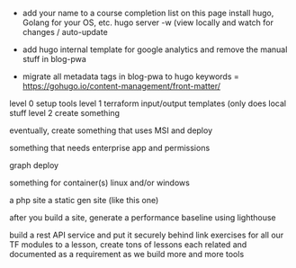 - add your name to a course completion list on this page
install hugo, Golang for your OS, etc.
hugo server -w (view locally and watch for changes / auto-update

- add hugo internal template for google analytics and remove
the manual stuff in blog-pwa

- migrate all metadata tags in blog-pwa to hugo keywords = 
https://gohugo.io/content-management/front-matter/

level 0 setup tools
level 1 terraform input/output templates (only does local stuff
level 2 create something

eventually, create something that uses MSI and deploy

something that needs enterprise app and permissions

graph deploy

something for container(s) linux and/or windows

a php site
a static gen site (like this one)

after you build a site, generate a performance baseline using lighthouse

build a rest API service and put it securely behind 
link exercises for all our TF modules to a lesson,
create tons of lessons each related and documented as a requirement as we build more and more tools
